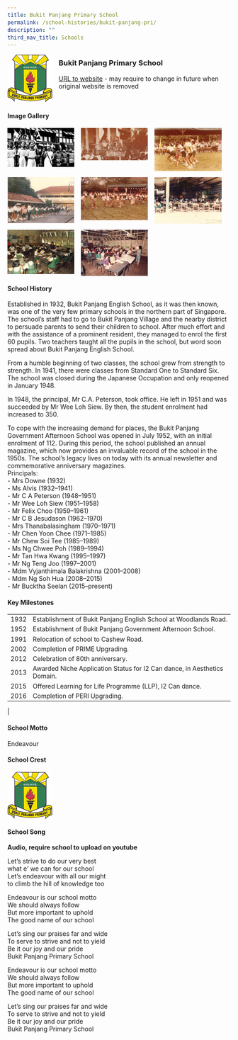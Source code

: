 ```yaml
---
title: Bukit Panjang Primary School
permalink: /school-histories/bukit-panjang-pri/
description: ""
third_nav_title: Schools
---
```

<img src="/images/bukitpanjangpri1.png" style="width:20%;margin-right:15px;" align = "left">

### **Bukit Panjang Primary School**
[URL to website](https://www.bukitpanjangpri.moe.edu.sg/) - may require to change in future when original website is removed

<br clear="left">

#### **Image Gallery**

<p><a href="https://staging.d1yxymztqoj7qn.amplifyapp.com/images/bukitpanjangpri2.jpg">  
<img src="/images/bukitpanjangpri2.jpg" style="width:30%;margin-right:15px;" align = "left">
</a></p>

<p><a href="https://staging.d1yxymztqoj7qn.amplifyapp.com/images/bukitpanjangpri3.jpg">  
<img src="/images/bukitpanjangpri3.jpg" style="width:30%;margin-right:15px;" align = "left">
</a></p>

<p><a href="https://staging.d1yxymztqoj7qn.amplifyapp.com/images/bukitpanjangpri4.jpg">  
<img src="/images/bukitpanjangpri4.jpg" style="width:30%;margin-right:15px;" align = "left">
</a></p>

<br clear="left">

<p><a href="https://staging.d1yxymztqoj7qn.amplifyapp.com/images/bukitpanjangpri5.jpg">  
<img src="/images/bukitpanjangpri5.jpg" style="width:30%;margin-right:15px;" align = "left">
</a></p>

<p><a href="https://staging.d1yxymztqoj7qn.amplifyapp.com/images/bukitpanjangpri6.jpg">  
<img src="/images/bukitpanjangpri6.jpg" style="width:30%;margin-right:15px;" align = "left">
</a></p>

<p><a href="https://staging.d1yxymztqoj7qn.amplifyapp.com/images/bukitpanjangpri7.jpg">  
<img src="/images/bukitpanjangpri7.jpg" style="width:30%;margin-right:15px;" align = "left">
</a></p>

<br clear="left">

<p><a href="https://staging.d1yxymztqoj7qn.amplifyapp.com/images/bukitpanjangpri8.jpg">  
<img src="/images/bukitpanjangpri8.jpg" style="width:30%;margin-right:15px;" align = "left">
</a></p>

<p><a href="https://staging.d1yxymztqoj7qn.amplifyapp.com/images/bukitpanjangpri9.jpg">  
<img src="/images/bukitpanjangpri9.jpg" style="width:30%;margin-right:15px;" align = "left">
</a></p>

<br clear="left">

#### **School History**
Established in 1932, Bukit Panjang English School, as it was then known, was one of the very few primary schools in the northern part of Singapore. The school’s staff had to go to Bukit Panjang Village and the nearby district to persuade parents to send their children to school. After much effort and with the assistance of a prominent resident, they managed to enrol the first 60 pupils. Two teachers taught all the pupils in the school, but word soon spread about Bukit Panjang English School.   
  
From a humble beginning of two classes, the school grew from strength to strength. In 1941, there were classes from Standard One to Standard Six. The school was closed during the Japanese Occupation and only reopened in January 1948.  
  
In 1948, the principal, Mr C.A. Peterson, took office. He left in 1951 and was succeeded by Mr Wee Loh Siew. By then, the student enrolment had increased to 350.   
  
To cope with the increasing demand for places, the Bukit Panjang Government Afternoon School was opened in July 1952, with an initial enrolment of 112. During this period, the school published an annual magazine, which now provides an invaluable record of the school in the 1950s. The school’s legacy lives on today with its annual newsletter and commemorative anniversary magazines.  
Principals:<br>
\- Mrs Downe (1932)<br>
\- Ms Alvis (1932–1941)<br>
\- Mr C A Peterson (1948–1951)<br>
\- Mr Wee Loh Siew (1951–1958)<br>
\- Mr Felix Choo (1959–1961)<br>
\- Mr C B Jesudason (1962–1970)<br>
\- Mrs Thanabalasingham (1970–1971)<br>
\- Mr Chen Yoon Chee (1971–1985)<br>
\- Mr Chew Soi Tee (1985–1989)<br>
\- Ms Ng Chwee Poh (1989–1994)<br>
\- Mr Tan Hwa Kwang (1995–1997)<br>
\- Mr Ng Teng Joo (1997–2001)<br>
\- Mdm Vyjanthimala Balakrishna (2001–2008)<br>
\- Mdm Ng Soh Hua (2008–2015)<br>
\- Mr Bucktha Seelan (2015–present)

#### **Key Milestones**

|  |  |
|:---:|---|
| 1932 | Establishment of Bukit Panjang English School at Woodlands Road. |
| 1952 | Establishment of Bukit Panjang Government Afternoon School. |
| 1991 | Relocation of school to Cashew Road. |
| 2002 | Completion of PRIME Upgrading. |
| 2012 | Celebration of 80th anniversary. |
| 2013 | Awarded Niche Application Status for I2 Can dance, in Aesthetics Domain. |
| 2015 | Offered Learning for Life Programme (LLP), I2 Can dance. |
| 2016 | Completion of PERI Upgrading. |
|

#### **School Motto**
Endeavour

#### **School Crest**
<img src="/images/bukitpanjangpri1.png" style="width:20%;margin-right:15px;" align = "left">

<br clear="left">

#### **School Song**
**Audio, require school to upload on youtube**

Let’s strive to do our very best<br>
what e’ we can for our school<br>
Let’s endeavour with all our might<br>
to climb the hill of knowledge too

Endeavour is our school motto<br>
We should always follow<br>
But more important to uphold<br>
The good name of our school

Let’s sing our praises far and wide<br>
To serve to strive and not to yield<br>
Be it our joy and our pride<br>
Bukit Panjang Primary School

Endeavour is our school motto<br>
We should always follow<br>
But more important to uphold<br>
The good name of our school

Let’s sing our praises far and wide<br>
To serve to strive and not to yield<br>
Be it our joy and our pride<br>
Bukit Panjang Primary School